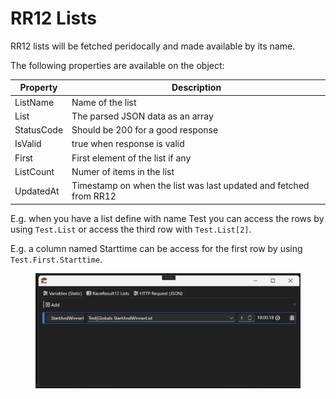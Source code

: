 # RR12 Lists

RR12 lists will be fetched peridocally and made available by its name.&#x20;

The following properties are available on the object:

| Property   | Description                                                       |
| ---------- | ----------------------------------------------------------------- |
| ListName   | Name of the list                                                  |
| List       | The parsed JSON data as an array                                  |
| StatusCode | Should be 200 for a good response                                 |
| IsValid    | true when response is valid                                       |
| First      | First element of the list if any                                  |
| ListCount  | Numer of items in the list                                        |
| UpdatedAt  | Timestamp on when the list was last updated and fetched from RR12 |

E.g. when you have a list define with name Test you can access the rows by using `Test.List` or access the third row with `Test.List[2]`.

E.g. a column named Starttime can be access for the first row by using `Test.First.Starttime`.

<figure><img src="../../.gitbook/assets/image (1) (1) (1).png" alt=""><figcaption></figcaption></figure>
